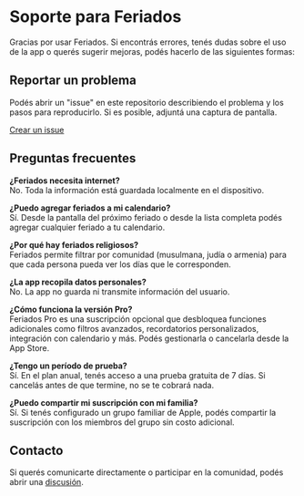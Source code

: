 # Soporte para Feriados

Gracias por usar Feriados. Si encontrás errores, tenés dudas sobre el uso de la app o querés sugerir mejoras, podés hacerlo de las siguientes formas:

## Reportar un problema

Podés abrir un "issue" en este repositorio describiendo el problema y los pasos para reproducirlo. Si es posible, adjuntá una captura de pantalla.

[Crear un issue](https://github.com/lucasditomase/Feriados/issues)

## Preguntas frecuentes

**¿Feriados necesita internet?**  
No. Toda la información está guardada localmente en el dispositivo.

**¿Puedo agregar feriados a mi calendario?**  
Sí. Desde la pantalla del próximo feriado o desde la lista completa podés agregar cualquier feriado a tu calendario.

**¿Por qué hay feriados religiosos?**  
Feriados permite filtrar por comunidad (musulmana, judía o armenia) para que cada persona pueda ver los días que le corresponden.

**¿La app recopila datos personales?**  
No. La app no guarda ni transmite información del usuario.

**¿Cómo funciona la versión Pro?**  
Feriados Pro es una suscripción opcional que desbloquea funciones adicionales como filtros avanzados, recordatorios personalizados, integración con calendario y más. Podés gestionarla o cancelarla desde la App Store.

**¿Tengo un período de prueba?**  
Sí. En el plan anual, tenés acceso a una prueba gratuita de 7 días. Si cancelás antes de que termine, no se te cobrará nada.

**¿Puedo compartir mi suscripción con mi familia?**  
Sí. Si tenés configurado un grupo familiar de Apple, podés compartir la suscripción con los miembros del grupo sin costo adicional.

## Contacto

Si querés comunicarte directamente o participar en la comunidad, podés abrir una [discusión](https://github.com/lucasditomase/Feriados/discussions).
